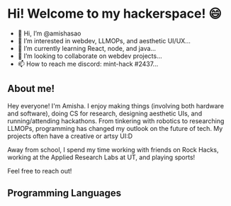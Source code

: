 # Hi! Welcome to my hackerspace! 😄

- 👋 Hi, I’m @amishasao
- 👀 I’m interested in webdev, LLMOPs, and aesthetic UI/UX...
- 🌱 I’m currently learning React, node, and java...
- 💞️ I’m looking to collaborate on webdev projects...
- 📫 How to reach me discord: mint-hack #2437...

## About me!
Hey everyone! I'm Amisha. I enjoy making things (involving both hardware and software), doing CS for research, designing aesthetic UIs, and running/attending hackathons. From tinkering with robotics to researching LLMOPs, programming has changed my outlook on the future of tech. My projects often have a creative or artsy UI:D

Away from school, I spend my time working with friends on Rock Hacks, working at the Applied Research Labs at UT, and playing sports!

Feel free to reach out!

## Programming Languages


<!---
amishasao/amishasao is a ✨ special ✨ repository because its `README.md` (this file) appears on your GitHub profile.
You can click the Preview link to take a look at your changes.
--->
